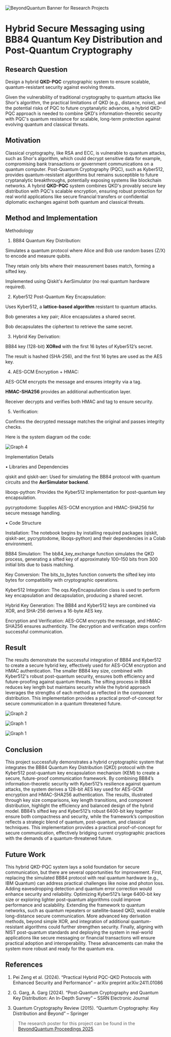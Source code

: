 
![BeyondQuantum Banner for Research Projects](../BeyondQuantum_Banner_Research_Projects_2025.png)

# Hybrid Secure Messaging using BB84 Quantum Key Distribution and Post-Quantum Cryptography


## Research Question

Design a hybrid **QKD-PQC** cryptographic system to ensure scalable, quantum-resistant security against evolving threats.

Given the vulnerability of traditional cryptography to quantum attacks like Shor's algorithm, the practical limitations of QKD (e.g., distance, noise), and the potential risks of PQC to future cryptanalytic advances, a hybrid QKD-PQC approach is needed to combine QKD's information-theoretic security with PQC's quantum resistance for scalable, long-term protection against evolving quantum and classical threats.

## Motivation

Classical cryptography, like RSA and ECC, is vulnerable to quantum attacks, such as Shor's algorithm, which could decrypt sensitive data for example, compromising bank transactions or government communications on a quantum computer. Post-Quantum Cryptography (PQC), such as Kyber512, provides quantum-resistant algorithms but remains susceptible to future cryptanalytic breakthroughs, potentially exposing systems like blockchain networks. A hybrid **QKD-PQC** system combines QKD's provably secure key distribution with PQC's scalable encryption, ensuring robust protection for real world applications like secure financial transfers or confidential diplomatic exchanges against both quantum and classical threats.


## Method and Implementation
Methodology


1. BB84 Quantum Key Distribution:
   
Simulates a quantum protocol where Alice and Bob use random bases (Z/X) to encode and measure qubits.

They retain only bits where their measurement bases match, forming a sifted key.

Implemented using Qiskit's AerSimulator (no real quantum hardware required).

2. Kyber512 Post-Quantum Key Encapsulation:
   
Uses Kyber512, a **lattice-based algorithm** resistant to quantum attacks.

Bob generates a key pair; Alice encapsulates a shared secret.

Bob decapsulates the ciphertext to retrieve the same secret.

3. Hybrid Key Derivation:
   
BB84 key (128-bit) **XORed** with the first 16 bytes of Kyber512’s secret.

The result is hashed (SHA-256), and the first 16 bytes are used as the AES key.

4. AES-GCM Encryption + HMAC:
   
AES-GCM encrypts the message and ensures integrity via a tag.

**HMAC-SHA256** provides an additional authentication layer.

Receiver decrypts and verifies both HMAC and tag to ensure security.

5. Verification:

Confirms the decrypted message matches the original and passes integrity checks.

Here is the system diagram od the code:

![Graph 4](https://github.com/ThinkingBeyond/BeyondQuantum-2025/blob/main/Disha%20Patel/system_diagram.png)

Implementation Details


• Libraries and Dependencies

qiskit and qiskit-aer: Used for simulating the BB84 protocol with quantum circuits and the **AerSimulator backend**.

liboqs-python: Provides the Kyber512 implementation for post-quantum key encapsulation.

pycryptodome: Supplies AES-GCM encryption and HMAC-SHA256 for secure message handling.


• Code Structure

Installation: The notebook begins by installing required packages (qiskit, qiskit-aer, pycryptodome, liboqs-python) and their dependencies in a Colab environment.

BB84 Simulation: The bb84_key_exchange function simulates the QKD process, generating a sifted key of approximately 100–150 bits from 300 initial bits due to basis matching.

Key Conversion: The bits_to_bytes function converts the sifted key into bytes for compatibility with cryptographic operations.

Kyber512 Integration: The oqs.KeyEncapsulation class is used to perform key encapsulation and decapsulation, producing a shared secret.

Hybrid Key Generation: The BB84 and Kyber512 keys are combined via XOR, and SHA-256 derives a 16-byte AES key.

Encryption and Verification: AES-GCM encrypts the message, and HMAC-SHA256 ensures authenticity. The decryption and verification steps confirm successful communication.
  	

## Result

The results demonstrate the successful integration of BB84 and Kyber512 to create a secure hybrid key, effectively used for AES-GCM encryption and HMAC authentication. The smaller BB84 key size, combined with Kyber512's robust post-quantum security, ensures both efficiency and future-proofing against quantum threats. The sifting process in BB84 reduces key length but maintains security while the hybrid approach leverages the strengths of each method as reflected in the component distribution. This implementation provides a practical proof-of-concept for secure communication in a quantum threatened future. 


![Graph 2](https://github.com/ThinkingBeyond/BeyondQuantum-2025/blob/main/Disha%20Patel/graphs/security_analysis.png)

![Graph 1](https://github.com/ThinkingBeyond/BeyondQuantum-2025/blob/main/Disha%20Patel/graphs/key_length.png)

![Graph 1](https://github.com/ThinkingBeyond/BeyondQuantum-2025/blob/main/Disha%20Patel/graphs/framework.png)

## Conclusion

This project successfully demonstrates a hybrid cryptographic system that integrates the BB84 Quantum Key Distribution (QKD) protocol with the Kyber512 post-quantum key encapsulation mechanism (KEM) to create a secure, future-proof communication framework. By combining BB84’s information-theoretic security with Kyber512’s resilience against quantum attacks, the system derives a 128-bit AES key used for AES-GCM encryption and HMAC-SHA256 authentication. The results, illustrated through key size comparisons, key length transitions, and component distribution, highlight the efficiency and balanced design of the hybrid model. BB84’s sifted key and Kyber512’s robust 6400-bit key together ensure both compactness and security, while the framework’s composition reflects a strategic blend of quantum, post-quantum, and classical techniques. This implementation provides a practical proof-of-concept for secure communication, effectively bridging current cryptographic practices with the demands of a quantum-threatened future.

## Future Work

This hybrid QKD-PQC system lays a solid foundation for secure communication, but there are several opportunities for improvement. First, replacing the simulated BB84 protocol with real quantum hardware (e.g., IBM Quantum) can address practical challenges like noise and photon loss. Adding eavesdropping detection and quantum error correction would enhance security and reliability. Optimizing Kyber512’s large 6400-bit key size or exploring lighter post-quantum algorithms  could improve performance and scalability. Extending the framework to quantum networks, such as quantum repeaters or satellite-based QKD, would enable long-distance secure communication. More advanced key derivation methods, beyond simple XOR, and integration of additional quantum-resistant algorithms could further strengthen security. Finally, aligning with NIST post-quantum standards and deploying the system in real-world applications like secure messaging or financial transactions will ensure practical adoption and interoperability. These advancements can make the system more robust and ready for the quantum era.

## References

1. Pei Zeng et al. (2024). “Practical Hybrid PQC-QKD Protocols with Enhanced Security and Performance” – arXiv preprint arXiv:2411.01086

2. G. Garg, A. Garg (2024). “Post-Quantum Cryptography and Quantum Key Distribution: An In-Depth Survey” – SSRN Electronic Journal

3. Quantum Cryptography Review (2015). “Quantum Cryptography: Key Distribution and Beyond” – Springer


> The research poster for this project can be found in the [BeyondQuantum Proceedings 2025](https://thinkingbeyond.education/beyondquantum_proceedings_2025/).

